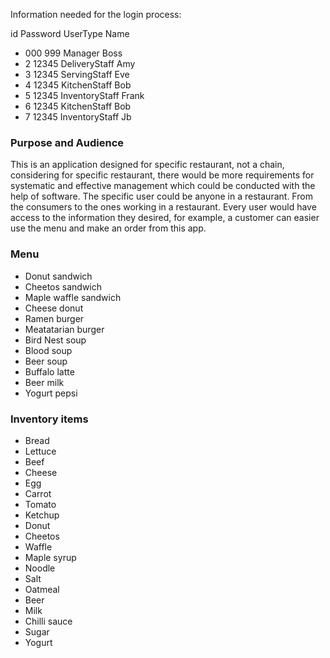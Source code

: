 Information needed for the login process:

id      Password     UserType         Name

- 000     999        Manager          Boss
- 2       12345      DeliveryStaff    Amy
- 3       12345      ServingStaff     Eve
- 4       12345      KitchenStaff     Bob
- 5       12345      InventoryStaff   Frank
- 6       12345      KitchenStaff     Bob
- 7       12345      InventoryStaff   Jb
 


### Purpose and Audience
This is an application designed for specific restaurant, not a chain, considering for specific restaurant, there would
be more requirements for systematic and effective management which could be conducted with the help of software.
The specific user could be anyone in a restaurant. From the consumers to the ones working in a restaurant. Every user
would have access to the information they desired, for example, a customer can easier use the menu and make an order
from this app.


### Menu
- Donut sandwich
- Cheetos sandwich
- Maple waffle sandwich
- Cheese donut
- Ramen burger
- Meatatarian burger
- Bird Nest soup
- Blood soup
- Beer soup
- Buffalo latte
- Beer milk
- Yogurt pepsi



### Inventory items
- Bread
- Lettuce
- Beef
- Cheese
- Egg
- Carrot
- Tomato
- Ketchup
- Donut
- Cheetos
- Waffle
- Maple syrup
- Noodle
- Salt
- Oatmeal
- Beer
- Milk
- Chilli sauce
- Sugar
- Yogurt




